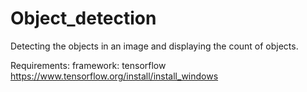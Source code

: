 # Object_detection
Detecting the objects in an image and displaying the count of objects. 

Requirements:
framework: tensorflow
https://www.tensorflow.org/install/install_windows





